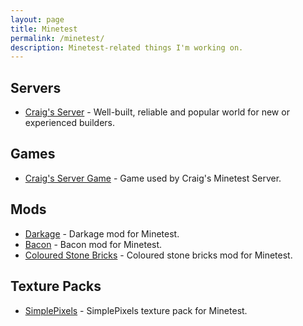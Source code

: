 ```yaml
---
layout: page
title: Minetest
permalink: /minetest/
description: Minetest-related things I'm working on.
---
```


<style>
.content header {
    background-image: url({{ site.baseurl }}/assets/img/drone-by-clem-onojeghuo.jpg);
    background-size: cover;
    background-position: center;
    background-repeat:no-repeat;
}
</style>

## Servers

- [Craig's Server](/minetest/craig-server/) - Well-built, reliable and popular world for new or experienced builders.

## Games

- [Craig's Server Game](/minetest/craig-server_game/) - Game used by Craig's Minetest Server.

## Mods

- [Darkage](/minetest/darkage/) - Darkage mod for Minetest.
- [Bacon](/minetest/bacon/) - Bacon mod for Minetest.
- [Coloured Stone Bricks](/minetest/colouredstonebricks/) - Coloured stone bricks mod for Minetest.

## Texture Packs

- [SimplePixels](/minetest/simplepixels/) - SimplePixels texture pack for Minetest.


